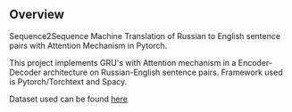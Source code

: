 ## Overview  
Sequence2Sequence Machine Translation of Russian to English sentence pairs with Attention Mechanism in Pytorch.  

This project implements GRU's with Attention mechanism in a Encoder-Decoder architecture on Russian-English sentence pairs. Framework used is Pytorch/Torchtext and Spacy. 

Dataset used can be found [here](https://drive.google.com/file/d/15cBS4ps2vMDiVchwJlW9OsCJZhfHh9__/view?usp=sharing) 
